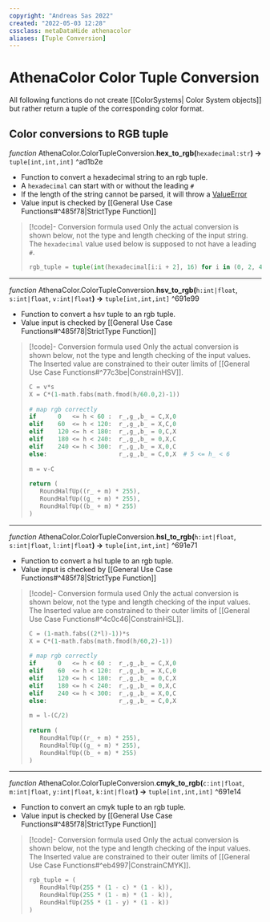 ```yaml
---
copyright: "Andreas Sas 2022"
created: "2022-05-03 12:28"
cssclass: metaDataHide athenacolor
aliases: [Tuple Conversion]
---
```


# AthenaColor Color Tuple Conversion
All following functions do not create [[ColorSystems| Color System objects]] but rather return a tuple of the corresponding color format.

## Color conversions to RGB tuple

*function* AthenaColor.ColorTupleConversion.**hex_to_rgb(**`hexadecimal:str`**) ->** `tuple[int,int,int]` ^ad1b2e
- Function to convert a hexadecimal string to an rgb tuple.
- A `hexadecimal` can start with or without the leading `#`
- If the length of the string cannot be parsed, it will throw a [ValueError](https://docs.python.org/3/library/exceptions.html#ValueError)
- Value input is checked by [[General Use Case Functions#^485f78|StrictType Function]]


>[!code]- Conversion formula used
>Only the actual conversion is shown below, not the type and length checking of the input string. The `hexadecimal` value used below is supposed to not have a leading `#`.
>```python
>rgb_tuple = tuple(int(hexadecimal[i:i + 2], 16) for i in (0, 2, 4))
>```

---
*function* AthenaColor.ColorTupleConversion.**hsv_to_rgb(**`h:int|float`, `s:int|float`, `v:int|float`**) ->** `tuple[int,int,int]` ^691e99
- Function to convert a hsv tuple to an rgb tuple.
- Value input is checked by [[General Use Case Functions#^485f78|StrictType Function]]


>[!code]- Conversion formula used
>Only the actual conversion is shown below, not the type and length checking of the input values. The Inserted value are constrained to their outer limits of [[General Use Case Functions#^77c3be|ConstrainHSV]].
>
>```python
>C = v*s  
>X = C*(1-math.fabs(math.fmod(h/60.0,2)-1))  
>  
># map rgb correctly  
>if      0   <= h < 60 :  r_,g_,b_ = C,X,0  
>elif    60  <= h < 120:  r_,g_,b_ = X,C,0  
>elif    120 <= h < 180:  r_,g_,b_ = 0,C,X  
>elif    180 <= h < 240:  r_,g_,b_ = 0,X,C  
>elif    240 <= h < 300:  r_,g_,b_ = X,0,C  
>else:                    r_,g_,b_ = C,0,X  # 5 <= h_ < 6  
>  
>m = v-C  
>  
>return (  
>    RoundHalfUp((r_ + m) * 255),  
>    RoundHalfUp((g_ + m) * 255),  
>    RoundHalfUp((b_ + m) * 255)  
>)
>```


---
*function* AthenaColor.ColorTupleConversion.**hsl_to_rgb(**`h:int|float`, `s:int|float`, `l:int|float`**) ->** `tuple[int,int,int]` ^691e71
- Function to convert a hsl tuple to an rgb tuple.
- Value input is checked by [[General Use Case Functions#^485f78|StrictType Function]]


>[!code]- Conversion formula used
>Only the actual conversion is shown below, not the type and length checking of the input values. The Inserted value are constrained to their outer limits of [[General Use Case Functions#^4c0c46|ConstrainHSL]].
>
>```python
>C = (1-math.fabs((2*l)-1))*s  
>X = C*(1-math.fabs(math.fmod(h/60,2)-1))  
>  
># map rgb correctly  
>if      0   <= h < 60 :  r_,g_,b_ = C,X,0  
>elif    60  <= h < 120:  r_,g_,b_ = X,C,0  
>elif    120 <= h < 180:  r_,g_,b_ = 0,C,X  
>elif    180 <= h < 240:  r_,g_,b_ = 0,X,C  
>elif    240 <= h < 300:  r_,g_,b_ = X,0,C  
>else:                    r_,g_,b_ = C,0,X  
>  
>m = l-(C/2)  
>  
>return (  
>    RoundHalfUp((r_ + m) * 255),  
>    RoundHalfUp((g_ + m) * 255),  
>    RoundHalfUp((b_ + m) * 255)  
>)
>```


---
*function* AthenaColor.ColorTupleConversion.**cmyk_to_rgb(**`c:int|float`, `m:int|float`, `y:int|float`, `k:int|float`**) ->** `tuple[int,int,int]` ^691e14
- Function to convert an cmyk tuple to an rgb tuple.
- Value input is checked by [[General Use Case Functions#^485f78|StrictType Function]]


>[!code]- Conversion formula used
>Only the actual conversion is shown below, not the type and length checking of the input values. The Inserted value are constrained to their outer limits of [[General Use Case Functions#^eb4997|ConstrainCMYK]].
>
>```python  
>rgb_tuple = (  
>    RoundHalfUp(255 * (1 - c) * (1 - k)),  
>    RoundHalfUp(255 * (1 - m) * (1 - k)),  
>    RoundHalfUp(255 * (1 - y) * (1 - k))  
>)
>```


